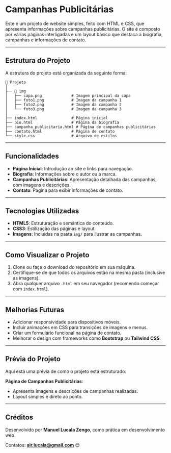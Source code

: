 
# Campanhas Publicitárias

Este é um projeto de website simples, feito com HTML e CSS, que apresenta informações sobre campanhas publicitárias. O site é composto por várias páginas interligadas e um layout básico que destaca a biografia, campanhas e informações de contato.

---

## Estrutura do Projeto

A estrutura do projeto está organizada da seguinte forma:

```
📂 Projeto
│
├── 📁 img
│   ├── capa.png             # Imagem principal da capa
│   ├── foto1.png            # Imagem da campanha 1
│   ├── foto2.png            # Imagem da campanha 2
│   └── foto3.png            # Imagem da campanha 3
│
├── index.html               # Página inicial
├── bio.html                 # Página da biografia
├── campanha_publicitaria.html # Página de campanhas publicitárias
├── contato.html             # Página de contato
└── style.css                # Arquivo de estilos
```

---

## Funcionalidades

- **Página Inicial**: Introdução ao site e links para navegação.
- **Biografia**: Informações sobre o autor ou a marca.
- **Campanhas Publicitárias**: Apresentação detalhada das campanhas, com imagens e descrições.
- **Contato**: Página para exibir informações de contato.

---

## Tecnologias Utilizadas

- **HTML5**: Estruturação e semântica do conteúdo.
- **CSS3**: Estilização das páginas e layout.
- **Imagens**: Incluídas na pasta `img/` para ilustrar as campanhas.

---

## Como Visualizar o Projeto

1. Clone ou faça o download do repositório em sua máquina.
2. Certifique-se de que todos os arquivos estão na mesma pasta (inclusive as imagens).
3. Abra qualquer arquivo `.html` em seu navegador (recomendo começar com `index.html`).

---

## Melhorias Futuras

- Adicionar responsividade para dispositivos móveis.
- Incluir animações em CSS para transições de imagens e menus.
- Criar um formulário funcional na página de contato.
- Melhorar o design com frameworks como **Bootstrap** ou **Tailwind CSS**.

---

## Prévia do Projeto

Aqui está uma prévia de como o projeto está estruturado:

**Página de Campanhas Publicitárias**:
- Apresenta imagens e descrições de campanhas realizadas.
- Layout simples e direto ao ponto.

---

## Créditos

Desenvolvido por **Manuel Lucala Zengo**, como prática em desenvolvimento web.  

Contatos:
**sir.lucala@gmail.com**
😊